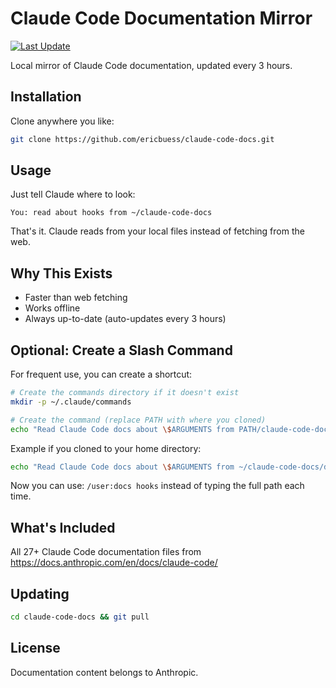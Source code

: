 # Claude Code Documentation Mirror

[![Last Update](https://img.shields.io/github/last-commit/ericbuess/claude-code-docs/main.svg?label=docs%20updated)](https://github.com/ericbuess/claude-code-docs/commits/main)

Local mirror of Claude Code documentation, updated every 3 hours.

## Installation

Clone anywhere you like:
```bash
git clone https://github.com/ericbuess/claude-code-docs.git
```

## Usage

Just tell Claude where to look:

```
You: read about hooks from ~/claude-code-docs
```

That's it. Claude reads from your local files instead of fetching from the web.

## Why This Exists

- Faster than web fetching
- Works offline
- Always up-to-date (auto-updates every 3 hours)

## Optional: Create a Slash Command

For frequent use, you can create a shortcut:

```bash
# Create the commands directory if it doesn't exist
mkdir -p ~/.claude/commands

# Create the command (replace PATH with where you cloned)
echo "Read Claude Code docs about \$ARGUMENTS from PATH/claude-code-docs/docs/" > ~/.claude/commands/docs.md
```

Example if you cloned to your home directory:
```bash
echo "Read Claude Code docs about \$ARGUMENTS from ~/claude-code-docs/docs/" > ~/.claude/commands/docs.md
```

Now you can use: `/user:docs hooks` instead of typing the full path each time.

## What's Included

All 27+ Claude Code documentation files from https://docs.anthropic.com/en/docs/claude-code/

## Updating

```bash
cd claude-code-docs && git pull
```

## License

Documentation content belongs to Anthropic.